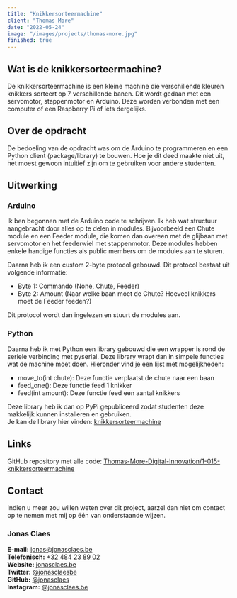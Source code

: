 ```yaml
---
title: "Knikkersorteermachine"
client: "Thomas More"
date: "2022-05-24"
image: "/images/projects/thomas-more.jpg"
finished: true
---
```


## Wat is de knikkersorteermachine?

De knikkersorteermachine is een kleine machine die verschillende kleuren knikkers sorteert op 7 verschillende banen.
Dit wordt gedaan met een servomotor, stappenmotor en Arduino.
Deze worden verbonden met een computer of een Raspberry Pi of iets dergelijks.

## Over de opdracht

De bedoeling van de opdracht was om de Arduino te programmeren en een Python client (package/library) te bouwen.
Hoe je dit deed maakte niet uit, het moest gewoon intuitief zijn om te gebruiken voor andere studenten.

## Uitwerking

### Arduino

Ik ben begonnen met de Arduino code te schrijven.
Ik heb wat structuur aangebracht door alles op te delen in modules.
Bijvoorbeeld een Chute module en een Feeder module, die komen dan overeen met de glijbaan met servomotor en het feederwiel met stappenmotor.
Deze modules hebben enkele handige functies als public members om de modules aan te sturen.  

Daarna heb ik een custom 2-byte protocol gebouwd.
Dit protocol bestaat uit volgende informatie:
- Byte 1: Commando (None, Chute, Feeder)
- Byte 2: Amount (Naar welke baan moet de Chute? Hoeveel knikkers moet de Feeder feeden?)  

Dit protocol wordt dan ingelezen en stuurt de modules aan.  

### Python

Daarna heb ik met Python een library gebouwd die een wrapper is rond de seriele verbinding met pyserial.
Deze library wrapt dan in simpele functies wat de machine moet doen.
Hieronder vind je een lijst met mogelijkheden:
- move_to(int chute): Deze functie verplaatst de chute naar een baan
- feed_one(): Deze functie feed 1 knikker
- feed(int amount): Deze functie feed een aantal knikkers

Deze library heb ik dan op PyPi gepubliceerd zodat studenten deze makkelijk kunnen installeren en gebruiken.  
Je kan de library hier vinden: <a href="https://pypi.org/project/knikkersorteermachine/" target="_blank" rel="noreferrer">knikkersorteermachine</a>

## Links

GitHub repository met alle code: <a href="https://github.com/Thomas-More-Digital-Innovation/1-015-knikkersorteermachine" target="_blank" rel="noreferrer">Thomas-More-Digital-Innovation/1-015-knikkersorteermachine</a>

## Contact

Indien u meer zou willen weten over dit project, aarzel dan niet om contact op te nemen met mij op één van onderstaande wijzen.

### Jonas Claes

**E-mail:** [jonas@jonasclaes.be](mailto:jonas@jonasclaes.be)  
**Telefonisch:** [+32 484 23 89 02](tel:+32484238902)  
**Website:** [jonasclaes.be](https://jonasclaes.be)  
**Twitter:** [@jonasclaesbe](https://twitter.com/jonasclaesbe)  
**GitHub:** [@jonasclaes](https://github.com/jonasclaes)  
**Instagram:** [@jonasclaes.be](https://instagram.com/jonasclaes.be)
